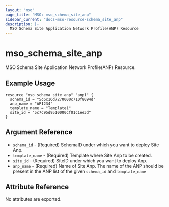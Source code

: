 ```yaml
---
layout: "mso"
page_title: "MSO: mso_schema_site_anp"
sidebar_current: "docs-mso-resource-schema_site_anp"
description: |-
  MSO Schema Site Application Network Profile(ANP) Resource
---
```


# mso_schema_site_anp #

 MSO Schema Site Application Network Profile(ANP) Resource.

## Example Usage ##

```hcl
resource "mso_schema_site_anp" "anp1" {
  schema_id = "5c6c16d7270000c710f8094d"
  anp_name = "AP1234"
  template_name = "Template1"
  site_id = "5c7c95d9510000cf01c1ee3d"
}

```

## Argument Reference ##

* `schema_id` - (Required) SchemaID under which you want to deploy Site Anp.
* `template_name` - (Required) Template where Site Anp to be created.
* `site_id` - (Required) SiteID under which you want to deploy Anp.
* `anp_name` - (Required) Name of Site Anp.  The name of the ANP should be present in the ANP list of the given `schema_id` and `template_name`

## Attribute Reference ##

No attributes are exported.
